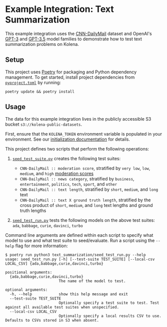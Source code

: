 # Example Integration: Text Summarization

This example integration uses the [CNN-DailyMail](https://paperswithcode.com/dataset/cnn-daily-mail-1) dataset and
OpenAI's [GPT-3](https://platform.openai.com/docs/models/gpt-3) and
[GPT-3.5](https://platform.openai.com/docs/models/gpt-3-5) model families to demonstrate how to test text summarization
problems on Kolena.

## Setup

This project uses [Poetry](https://python-poetry.org/) for packaging and Python dependency management. To get started,
install project dependencies from [`pyproject.toml`](./pyproject.toml) by running:

```shell
poetry update && poetry install
```

## Usage

The data for this example integration lives in the publicly accessible S3 bucket `s3://kolena-public-datasets`.

First, ensure that the `KOLENA_TOKEN` environment variable is populated in your environment. See our
[initialization documentation](https://docs.kolena.io/testing-with-kolena/using-kolena-client#initialization) for
details.

This project defines two scripts that perform the following operations:

1. [`seed_test_suite.py`](text_summarization/seed_test_suite.py) creates the following test suites:

    - `CNN-DailyMail :: moderation score`, stratified by `very low`, `low`, `medium`, and `high`
       [moderation scores](https://platform.openai.com/docs/guides/moderation/overview)
    - `CNN-DailyMail :: news category`, stratified by `business`, `entertainment`, `politics`, `tech`, `sport`, and `other`
    - `CNN-DailyMail :: text length`, stratified by `short`, `medium`, and `long` text
    - `CNN-DailyMail :: text X ground truth length`, stratified by the cross product of `short`, `medium`, and `long`
       text lengths and ground truth lengths

2. [`seed_test_run.py`](text_summarization/seed_test_run.py) tests the following models on the above test suites: `ada`,
  `babbage`, `curie`, `davinci`, `turbo`

Command line arguments are defined within each script to specify what model to use and what test suite to seed/evaluate.
Run a script using the `--help` flag for more information:

```shell
$ poetry run python3 text_summarization/seed_test_run.py --help
usage: seed_test_run.py [-h] [--test-suite TEST_SUITE] [--local-csv LOCAL_CSV] {ada,babbage,curie,davinci,turbo}

positional arguments:
  {ada,babbage,curie,davinci,turbo}
                        The name of the model to test.

optional arguments:
  -h, --help            show this help message and exit
  --test-suite TEST_SUITE
                        Optionally specify a test suite to test. Test against all available test suites when unspecified.
  --local-csv LOCAL_CSV
                        Optionally specify a local results CSV to use. Defaults to CSVs stored in S3 when absent.
```
